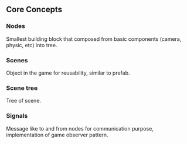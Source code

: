 ## Core Concepts

### Nodes
Smallest building block that composed from basic components (camera, physic, etc) into tree.

### Scenes
Object in the game for reusability, similar to prefab. 

### Scene tree
Tree of scene.

### Signals
Message like to and from nodes for communication purpose, implementation of game observer pattern.
